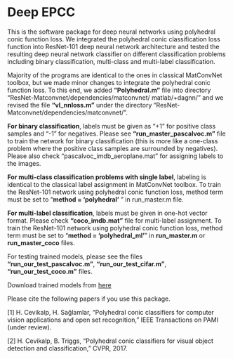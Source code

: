 # Deep EPCC

This is the software package for deep neural networks using polyhedral conic function loss. We integrated the polyhedral conic classification loss function into ResNet-101 deep neural network architecture and tested the resulting deep neural network classifier on different classification problems including binary classification, multi-class and multi-label classification. 

Majority of the programs are identical to the ones in classical MatConvNet toolbox, but we made minor changes to integrate the polyhedral conic function loss. To this end, we added **“Polyhedral.m”** file into directory “ResNet-Matconvnet/dependencies/matconvnet/ matlab/+dagnn/” and we revised the file **“vl_nnloss.m”** under the directory “ResNet-Matconvnet/dependencies/matconvnet/”.

**For binary classification**, labels must be given as “+1” for positive class samples and “-1” for negatives.  Please see **“run_master_pascalvoc.m”** file to train the network for binary classification (this is more like a one-class problem where the positive class samples are surrounded by negatives). Please also check “pascalvoc_imdb_aeroplane.mat” for assigning labels to the images.

**For multi-class classification problems with single label**, labeling is identical to the classical label assignment in MatConvNet toolbox.  To train the ResNet-101 network using polyhedral conic function loss, method term must be set to “**method = ‘polyhedral’** ” in run_master.m file.

**For multi-label classification**, labels must be given in one-hot vector format. Please check **“coco_imdb.mat”** file for multi-label assignment. To train the ResNet-101 network using polyhedral conic function loss, method term must be set to “**method = ‘polyhedral_ml’**” in **run_master.m** or **run_master_coco** files.

For testing trained models, please see the files **“run_our_test_pascalvoc.m”**, **“run_our_test_cifar.m”**, **“run_our_test_coco.m”** files.

Download trained models from [here](https://github.com/user/repo/blob/branch/other_file.md)

Please cite the following papers if you use this package.

[1] H. Cevikalp, H. Sağlamlar, “Polyhedral conic classifiers for computer vision applications and open set recognition,” IEEE Transactions on PAMI (under review).

[2] H. Cevikalp, B. Triggs, “Polyhedral conic classifiers for visual object detection and classification,” CVPR, 2017.
